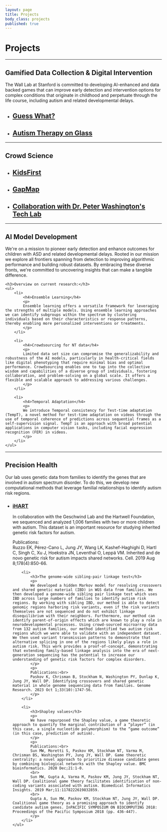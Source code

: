 ```yaml
---
layout: page
title: Projects
body_class: projects
published: true
---
```


# Projects
<hr>
<div class="row">
	<h2>Gamified Data Collection & Digital Intervention</h2>
    <p>
    The Wall Lab at Stanford is committed to developing AI-enhanced and data backed games that can improve early detection and intervention options for complex conditions that originate in childhood and perpetuate through the life course, including autism and related developmental delays.
    </p>
	<ul>
		<li><a href="{{ site.url }}/projects/guess-what/"><h2>Guess What?</h2></a></li>
		<li><a href="{{ site.url }}/projects/autism-therapy-on-glass/"><h2>Autism Therapy on Glass</h2></a></li>
	</ul>
</div>

<hr>
<div class="row">
	<h2>Crowd Science</h2>
    <p>
    </p>
	<ul>
		<li><a href="http://kidsfirst.stanford.edu/"><h2>KidsFirst</h2></a></li>
		<li><a href="{{ site.url }}/projects/gapmap/"><h2>GapMap</h2></a></li>
		<li><a href="https://techlab.ucsf.edu/research/"><h2>Collaboration with Dr. Peter Washington's Tech Lab</h2></a></li>
	</ul>
</div>

<hr>
<div class="row">
	<h2>AI Model Development</h2>
    <p>
	We're on a mission to pioneer early detection and enhance outcomes for children with ASD and related developmental delays. Rooted in our mission we explore all frontiers spanning from detection to improving algorithmic performance and building robust datasets. By embracing these diverse fronts, we're committed to uncovering insights that can make a tangible difference.
    </p>
	
	<h3>Overview on current research:</h3>
	<ul>
		<li>
			<h4>Ensemble Learning</h4>
			<p>
			Ensemble learning offers a versatile framework for leveraging the strengths of multiple models. Using ensemble learning approaches we can identify subgroups within the spectrum by clustering individuals based on their characteristics or response patterns, thereby enabling more personalized interventions or treatments.
			</p>
		</li>

		<li>
			<h4>Crowdsourcing for NT data</h4>
			<p>
			Limited data set size can compromise the generalizability and robustness of the AI models, particularly in health-critical fields like digital phenotyping that require minimal bias and optimal performance. Crowdsourcing enables one to tap into the collective wisdom and capabilities of a diverse group of individuals, fostering collaboration, and problem-solving on a global scale. It offers a flexible and scalable approach to addressing various challenges.
			</p>
		</li>

		<li>
			<h4>Temporal Adaptation</h4>
			<p>
			We introduce Temporal consistency for Test-time adaptation (TempT), a novel method for test-time adaptation on videos through the use of temporal coherence of predictions across sequential frames as a self-supervision signal. TempT is an approach with broad potential applications in computer vision tasks, including facial expression recognition (FER) in videos.
			</p>
		</li>
	</ul>
	
</div>

<hr>
<div class="row">
	<h2>Precision Health</h2>
	<p>
	Our lab uses genetic data from families to identify the genes that are involved in autism spectrum disorder. To do this, we develop new computational methods that leverage familial relationships to identify autism risk regions.
	</p>
	<ul>
		<li>
			<a href="http://www.ihart.org/home"><h3>iHART</h3></a>
			<p>
			In collaboration with the Geschwind Lab and the Hartwell Foundation, we sequenced and analyzed 1,006 families with two or more children with autism. This dataset is an important resource for studying inherited genetic risk factors for autism.
			</p>
			<p>
			Publications:<br>
			Ruzzo EK, Pérez-Cano L, Jung JY, Wang LK, Kashef-Haghighi D, Hartl C, Singh C, Xu J, Hoekstra JN, Leventhal O, Leppä VM. Inherited and de novo genetic risk for autism impacts shared networks. Cell. 2019 Aug 8;178(4):850-66.
			</p>
		</li>
		
		<li>
			<h3>The genome-wide sibling-pair linkage test</h3>
			<p>
			We developed a hidden Markov model for resolving crossovers and shared genetic material (IBD) in WGS data from families. We then developed a genome-wide sibling pair linkage test which uses IBD across large numbers of families to identify autism risk regions. By working with sibling IBD, our method is able to detect genomic regions harboring risk variants, even if the risk variants themselves are not sequenced and do not exhibit linkage disequilibrium with their neighbors. Furthermore, our method can identify parent-of-origin effects which are known to play a role in neurodevelopmental processes. Using crowd-sourced microarray data from 132 autism families, our method identified two autism risk regions which we were able to validate with an independent dataset. We then used variant transmission patterns to demonstrate that alternative splicing in one of the regions likely plays a role in autism risk. This work provides a proof-of-concept, demonstrating that extending family-based linkage analysis into the era of next-generation sequencing has the potential to increase our understanding of genetic risk factors for complex disorders.
			</p>
			<p>
			Publications:<br>
			Paskov K, Chrisman B, Stockham N, Washington PY, Dunlap K, Jung JY, Wall DP. Identifying crossovers and shared genetic material in whole genome sequencing data from families. Genome Research. 2023 Oct 1;33(10):1747-56.
			</p>
		</li>
		
		<li>
			<h3>Shapley values</h3>
			<p>
			We have repurposed the Shapley value, a game theoretic approach to quantify the marginal contribution of a “player” (in this case, a single nucleotide polymorphism) to the “game outcome” (in this case, prediction of autism).
			</p>
			<p>
			Publications:<br>
			Sun MW, Moretti S, Paskov KM, Stockham NT, Varma M, Chrisman BS, Washington PY, Jung JY, Wall DP. Game theoretic centrality: a novel approach to prioritize disease candidate genes by combining biological networks with the Shapley value. BMC bioinformatics. 2020 Dec;21:1-0.
			<br>
			Sun MW, Gupta A, Varma M, Paskov KM, Jung JY, Stockham NT, Wall DP. Coalitional game theory facilitates identification of non-coding variants associated with autism. Biomedical Informatics Insights. 2019 Mar;11:1178222619832859.
			<br>
			Gupta A, Sun MW, Paskov KM, Stockham NT, Jung JY, Wall DP. Coalitional game theory as a promising approach to identify candidate autism genes. InPACIFIC SYMPOSIUM ON BIOCOMPUTING 2018: Proceedings of the Pacific Symposium 2018 (pp. 436-447).
			</p>
		</li>
	</ul>
</div>

<!--
<hr>
<div class="row">
  <div class="quarter">
    <a href="{{ site.url }}/projects/guess-what/">  <img style="border-radius: 50%; width: 100%" src="{{ site.url }}/assets/images/projects/guess-what.png" /></a>
  </div>
  <div class="three-quarters">
    <a href="{{ site.url }}/projects/guess-what/"> <h2>Guess What?</h2></a>
    <p>
    This game is a research study for parents of children between the ages of 3 and 12 years. Families who participate in this game are helping researchers in the Wall Lab use machine learning and artificial intelligence to analyze behaviors expressed by children while interacting with family members via home video.
    </p>
  </div>
</div>

<hr>
<div class="row">
  <div class="quarter">
    <a href="{{ site.url }}/projects/gapmap/">  <img style="border-radius: 50%; width: 100%" src="{{ site.url }}/assets/images/projects/gapmap.png" /></a>
  </div>
  <div class="three-quarters">
    <a href="{{ site.url }}/projects/gapmap/"> <h2>GapMap</h2></a>
    <p>
    GapMap engages the community of families with autism to capture geographic, diagnostic, and resource usage information to yield a more complete and dynamically updated understanding of autism resource epidemiology.
    </p>
  </div>
</div>

<hr>
<div class="row">
  <div class="quarter">
    <a href="{{ site.url }}/projects/genome_algorithms/">  <img style="border-radius: 50%; width: 100%" src="{{ site.url }}/assets/images/dna.png" /></a>
  </div>
  <div class="three-quarters">
    <a href="{{ site.url }}/projects/genome_algorithms/"> <h2>Genomic Algorithms for Identifying Autism</h2></a>
    <p>
    We explore several algorithmic approaches to determining causal variants for detecting autism. These include game theoretic approaches (Shapley values), novel applications of the maximum flow algorithm, family-based statistical studies, and machine learning approaches.
    </p>
  </div>
</div>

<hr>
<div class="row">
  <div class="quarter">
    <a href="{{ site.url }}/projects/ssse/">  <img style="border-radius: 50%; width: 100%" src="{{ site.url }}/assets/images/ngs.png" /></a>
  </div>
  <div class="three-quarters">
    <a href="{{ site.url }}/projects/ssse/"> <h2>Systematic Sex-Biased Sequencing Errors</h2></a>
    <p>
    This is a large-scale genomics analysis of next-generation sequencing (NGS) datasets from autism case-control and family data. We explore systematic sex biasing errors in modern sequencing technologies for "reading" DNA base pairs from biological samples.
    </p>
  </div>
</div>

<hr>
<div class="row">
  <div class="quarter">
    <a href="{{ site.url }}/projects/microbiome-autism/"><img style="border-radius: 50%; width: 100%" src="{{ site.url }}/assets/images/projects/microbiome.png" /></a>
  </div>
  <div class="three-quarters">
    <a href="{{ site.url }}/projects/microbiome-autism/"> <h2>The Gut Microbiome in Autism</h2></a>
    <p>
    This study aims to improve our understanding of the link between gut microbiome functionality, genome variation, and ASD phenotype, and reveal the specific mechanisms by which the gut microbiome interacts with autism-related alleles to produce and modify ASD. We use the 16s sequence-based biomarkers to better capture phylogenetic relationships between microbiome taxa.
    </p>
  </div>
</div>

<hr>
<div class="row">
  <div class="quarter">
    <a href="{{ site.url }}/projects/autism-therapy-on-glass/">  <img style="border-radius: 50%; width: 100%" src="{{ site.url }}/assets/images/therapy-on-glass.png" /></a>
  </div>
  <div class="three-quarters">
    <a href="{{ site.url }}/projects/autism-therapy-on-glass/"> <h2>Autism Therapy on Glass</h2></a>
    <p>
    The Wall Lab, the Winograd Lab, and Sension are building a new tool on Google Glass, an interdisciplinary effort bringing together some of the brightest minds in psychiatry, behavioral science, human-computer interaction and artificial intelligence to create an assistive tool for facial emotion recognition. The Autism Glass Project seeks to provide individuals with challenges navigating social cues with a clinically validated therapeutic device to aid in interpreting facial expressions.
    </p>
  </div>
</div>

<hr>
<div class="row">
  <div class="quarter">
    <a href="{{ site.url }}/projects/ihart/">  <img style="border-radius: 50%; width: 100%" src="{{ site.url }}/assets/images/projects/ihart.png" /></a>
  </div>
  <div class="three-quarters">
    <a href="{{ site.url }}/projects/ihart/"><h2>iHart</h2></a>
    <p>
    Through a collaborative effort that includes researchers from Stanford, UCLA, the New York Genome Center, Cold Spring Harbor Laboratory, and the Simons Foundation, we have amassed a collection of whole genomes and phenotypic measurements on thousands of individuals from families with autism. This platform will help researchers explore connections across data and individuals to more precisely understand autism.
    </p>
  </div>
</div>

<hr>
<div class="row">
  <div class="quarter">
      <a href="{{ site.url }}/projects/homevideoproject/"><img style="border-radius: 50%; width: 100%" src="{{ site.url }}/assets/images/homevideoproject.png" /></a>
  </div>
  <div class="three-quarters">

  <a href="{{ site.url }}/projects/homevideoproject/">  <h2>Home Video Project</h2></a>
    <p>
This proof of concept project evaluated the feasibility of applying our machine learning classifiers to home videos to evaluate accuracy for detection of autism spectrum disorder in a non-clinical setting.
    </p>
  </div>
</div>
<hr>
-->